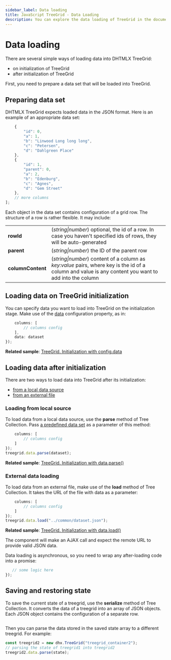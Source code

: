 ```yaml
---
sidebar_label: Data loading
title: JavaScript TreeGrid - Data Loading 
description: You can explore the data loading of TreeGrid in the documentation of the DHTMLX JavaScript UI library. Browse developer guides and API reference, try out code examples and live demos, and download a free 30-day evaluation version of DHTMLX Suite.
---
```


# Data loading

There are several simple ways of loading data into DHTMLX TreeGrid:

- on initialization of TreeGrid
- after initialization of TreeGrid

First, you need to prepare a data set that will be loaded into TreeGrid.

## Preparing data set

DHTMLX TreeGrid expects loaded data in the JSON format. Here is an example of an appropriate data set:

```javascript
    {
        "id": 0,
        "a": 1,
        "b": "Linwood Long long long",
        "c": "Petersen",
        "d": "Dahlgreen Place"
    },
    {
        "id": 1,
        "parent": 0,
        "a": 2,
        "b": "Edenburg",
        "c": "Agnes",
        "d": "Gem Street"
    },
    // more columns
];
```

Each object in the data set contains configuration of a grid row. The structure of a row is rather flexible. It may include:

<table>
	<tbody>
        <tr>
			<td><b>rowId</b></td>
			<td>(<i>string|number</i>) optional, the id of a row. In case you haven't specified ids of rows, they will be auto-generated</td>
		</tr>
        <tr>
			<td><b>parent</b></td>
			<td>(<i>string|number</i>) the ID of the parent row</td>
		</tr>
        <tr>
			<td><b>columnContent</b></td>
			<td>(<i>string|number</i>) content of a column as <i>key:value</i> pairs, where key is the id of a column and value is any content you want to add into the column</td>
		</tr>
    </tbody>
</table>

## Loading data on TreeGrid initialization

You can specify data you want to load into TreeGrid on the initialization stage. Make use of the [data](treegrid/api/treegrid_data_config.md) configuration property, as in:

```javascript
    columns: [
        // columns config
    ],
    data: dataset
});
```

**Related sample**: [TreeGrid. Initialization with config.data](https://snippet.dhtmlx.com/kob9385v)

## Loading data after initialization

There are two ways to load data into TreeGrid after its initialization:

- [from a local data source](#loading-from-local-source)
- [from an external file](#external-data-loading)

### Loading from local source

To load data from a local data source, use the **parse** method of Tree Collection. Pass [a predefined data set](#preparing-data-set) as a parameter of this method:

```javascript
    columns: [
        // columns config
    ]
});
treegrid.data.parse(dataset);
```

**Related sample**: [TreeGrid. Initialization with data.parse()](https://snippet.dhtmlx.com/jc8gn40c)

### External data loading

To load data from an external file, make use of the **load** method of Tree Collection. It takes the URL of the file with data as a parameter:

```javascript
    columns: [
        // columns config
    ]
});
treegrid.data.load("../common/dataset.json");
```

**Related sample**: [TreeGrid. Initialization with data.load()](https://snippet.dhtmlx.com/44rmxlmq)

The component will make an AJAX call and expect the remote URL to provide valid JSON data.

Data loading is asynchronous, so you need to wrap any after-loading code into a promise:

```javascript
   // some logic here
});
```

## Saving and restoring state

To save the current state of a treegrid, use the **serialize** method of Tree Collection. It converts the data of a treegrid into an array of JSON objects. 
Each JSON object contains the configuration of a separate row.

```javascript
```

Then you can parse the data stored in the saved state array to a different treegrid. For example:

```javascript
const treegrid2 = new dhx.TreeGrid("treegrid_container2");
// parsing the state of treegrid1 into treegrid2
treegrid2.data.parse(state);
```
